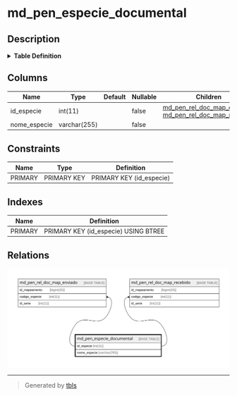 # md_pen_especie_documental

## Description

<details>
<summary><strong>Table Definition</strong></summary>

```sql
CREATE TABLE `md_pen_especie_documental` (
  `id_especie` int(11) NOT NULL,
  `nome_especie` varchar(255) NOT NULL,
  PRIMARY KEY (`id_especie`)
) ENGINE=InnoDB DEFAULT CHARSET=latin1 COLLATE=latin1_swedish_ci
```

</details>

## Columns

| Name | Type | Default | Nullable | Children | Parents | Comment |
| ---- | ---- | ------- | -------- | -------- | ------- | ------- |
| id_especie | int(11) |  | false | [md_pen_rel_doc_map_enviado](md_pen_rel_doc_map_enviado.md) [md_pen_rel_doc_map_recebido](md_pen_rel_doc_map_recebido.md) |  |  |
| nome_especie | varchar(255) |  | false |  |  |  |

## Constraints

| Name | Type | Definition |
| ---- | ---- | ---------- |
| PRIMARY | PRIMARY KEY | PRIMARY KEY (id_especie) |

## Indexes

| Name | Definition |
| ---- | ---------- |
| PRIMARY | PRIMARY KEY (id_especie) USING BTREE |

## Relations

![er](md_pen_especie_documental.svg)

---

> Generated by [tbls](https://github.com/k1LoW/tbls)
